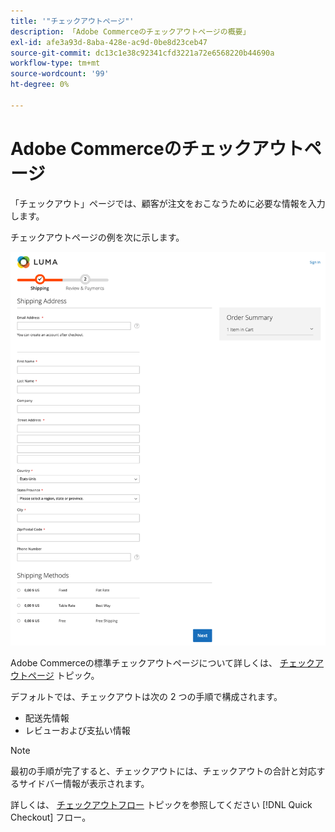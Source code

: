 ```yaml
---
title: '"チェックアウトページ"'
description: 「Adobe Commerceのチェックアウトページの概要」
exl-id: afe3a93d-8aba-428e-ac9d-0be8d23ceb47
source-git-commit: dc13c1e38c92341cfd3221a72e6568220b44690a
workflow-type: tm+mt
source-wordcount: '99'
ht-degree: 0%

---
```


# Adobe Commerceのチェックアウトページ

「チェックアウト」ページでは、顧客が注文をおこなうために必要な情報を入力します。

チェックアウトページの例を次に示します。

![チェックアウトページ](assets/checkout-page.png)

Adobe Commerceの標準チェックアウトページについて詳しくは、 [チェックアウトページ](https://docs.magento.com/user-guide/quick-tour/checkout-page.html) トピック。

デフォルトでは、チェックアウトは次の 2 つの手順で構成されます。

- 配送先情報
- レビューおよび支払い情報

>[!NOTE]
>
> 最初の手順が完了すると、チェックアウトには、チェックアウトの合計と対応するサイドバー情報が表示されます。

詳しくは、 [チェックアウトフロー](../quick-checkout/checkout-flow.md) トピックを参照してください [!DNL Quick Checkout] フロー。
